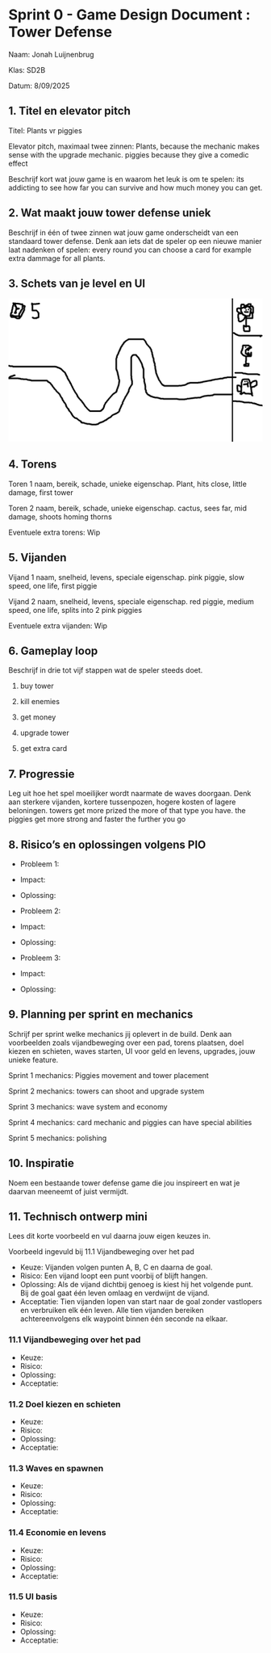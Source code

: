 # Sprint 0 - Game Design Document : Tower Defense

Naam: Jonah Luijnenbrug

Klas: SD2B

Datum: 8/09/2025

## 1\. Titel en elevator pitch

Titel: Plants vr piggies

Elevator pitch, maximaal twee zinnen:
Plants, because the mechanic makes sense with the upgrade mechanic. piggies because they give a comedic effect

Beschrijf kort wat jouw game is en waarom het leuk is om te spelen:
its addicting to see how far you can survive and how much money you can get.

## 2\. Wat maakt jouw tower defense uniek

Beschrijf in één of twee zinnen wat jouw game onderscheidt van een standaard tower defense. Denk aan iets dat de speler op een nieuwe manier laat nadenken of spelen:
every round you can choose a card for example extra dammage for all plants.

## 3\. Schets van je level en UI

![screenshot](Plan.png)

## 4\. Torens

Toren 1 naam, bereik, schade, unieke eigenschap.
Plant, hits close, little damage, first tower

Toren 2 naam, bereik, schade, unieke eigenschap.
cactus, sees far, mid damage, shoots homing thorns

Eventuele extra torens: Wip

## 5\. Vijanden

Vijand 1 naam, snelheid, levens, speciale eigenschap.
pink piggie, slow speed, one life, first piggie

Vijand 2 naam, snelheid, levens, speciale eigenschap.
red piggie, medium speed, one life, splits into 2 pink piggies

Eventuele extra vijanden: Wip

## 6\. Gameplay loop

Beschrijf in drie tot vijf stappen wat de speler steeds doet.
1. buy tower

2. kill enemies
3. get money
4. upgrade tower
5. get extra card

## 7\. Progressie

Leg uit hoe het spel moeilijker wordt naarmate de waves doorgaan. Denk aan sterkere vijanden, kortere tussenpozen, hogere kosten of lagere beloningen.
towers get more prized the more of that type you have. the piggies get more strong and faster the further you go

## 8\. Risico’s en oplossingen volgens PIO

* Probleem 1:
* Impact:
* Oplossing:
* Probleem 2:
* Impact:
* Oplossing:



* Probleem 3:
* Impact:
* Oplossing:

## 9\. Planning per sprint en mechanics

Schrijf per sprint welke mechanics jij oplevert in de build. Denk aan voorbeelden zoals vijandbeweging over een pad, torens plaatsen, doel kiezen en schieten, waves starten, UI voor geld en levens, upgrades, jouw unieke feature.

Sprint 1 mechanics: Piggies movement and tower placement

Sprint 2 mechanics: towers can shoot and upgrade system

Sprint 3 mechanics: wave system and economy

Sprint 4 mechanics: card mechanic and piggies can have special abilities

Sprint 5 mechanics: polishing



## 10\. Inspiratie

Noem een bestaande tower defense game die jou inspireert en wat je daarvan meeneemt of juist vermijdt.

## 11\. Technisch ontwerp mini

Lees dit korte voorbeeld en vul daarna jouw eigen keuzes in.

Voorbeeld ingevuld bij 11.1 Vijandbeweging over het pad

* Keuze:
  Vijanden volgen punten A, B, C en daarna de goal.
* Risico:
  Een vijand loopt een punt voorbij of blijft hangen.
* Oplossing:
  Als de vijand dichtbij genoeg is kiest hij het volgende punt. Bij de goal gaat één leven omlaag en verdwijnt de vijand.
* Acceptatie:
  Tien vijanden lopen van start naar de goal zonder vastlopers en verbruiken elk één leven.
  Alle tien vijanden bereiken achtereenvolgens elk waypoint binnen één seconde na elkaar.

### 11.1 Vijandbeweging over het pad

* Keuze:
* Risico:
* Oplossing:
* Acceptatie:



### 11.2 Doel kiezen en schieten

* Keuze:
* Risico:
* Oplossing:
* Acceptatie:

### 11.3 Waves en spawnen

* Keuze:
* Risico:
* Oplossing:
* Acceptatie:



### 11.4 Economie en levens

* Keuze:
* Risico:
* Oplossing:
* Acceptatie:

### 11.5 UI basis

* Keuze:
* Risico:
* Oplossing:
* Acceptatie:
